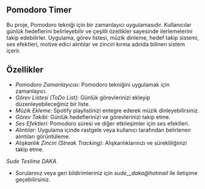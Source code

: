 ## Pomodoro Timer
Bu proje, Pomodoro tekniği için bir zamanlayıcı uygulamasıdır. Kullanıcılar günlük hedeflerini belirleyebilir ve çeşitli özellikler sayesinde ilerlemelerini takip edebilirler. Uygulama, görev listesi, müzik dinleme, hedef takip sistemi, ses efektleri, motive edici alıntılar ve zinciri kırma adında bilinen sistem içerir.

## Özellikler
- *Pomodoro Zamanlayıcısı:* Pomodoro tekniğini uygulamak için zamanlayıcı.
- *Görev Listesi (ToDo List):* Günlük görevlerinizi ekleyip düzenleyebileceğiniz bir liste.
- *Müzik Ekleme:* Spotify playlistinizi entegre ederek müzik dinleyebilirsiniz.
- *Görev Takibi:* Günlük hedeflerinizi ve görevlerinizi takip etme.
- *Ses Efektleri:* Pomodoro süresi ve diğer etkileşimler için ses efektleri.
- *Alıntılar:* Uygulama içinde rastgele veya kullanıcı tarafından belirlenen alıntıları görüntüleme.
- *Alışkanlık Zinciri (Streak Tracking):* Alışkanlıklarınızı ve sürekliliğinizi takip etme.

*Sude Teslime DAKA*
- Sorularınız veya geri bildirimleriniz için *sude__daka@hotmail* ile iletişime geçebilirsiniz.
